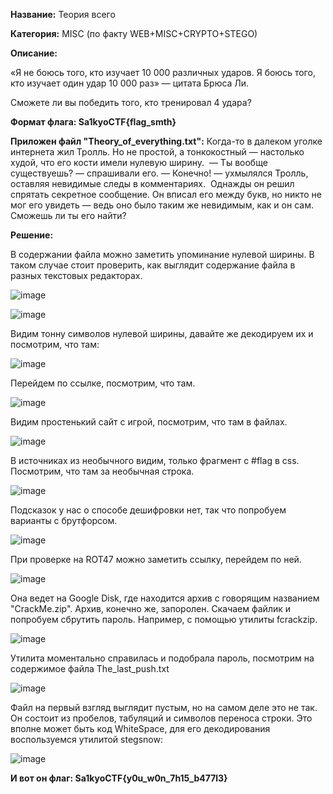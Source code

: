 **Название:** Теория всего

**Категория:** MISC (по факту WEB+MISC+CRYPTO+STEGO)

**Описание:**

«Я не боюсь того, кто изучает 10 000 различных ударов. Я боюсь того, кто изучает один удар 10 000 раз» — цитата Брюса Ли. 

Сможете ли вы победить того, кто тренировал 4 удара?

**Формат флага: Sa1kyoCTF{flag_smth}**

**Приложен файл "Theory_of_everything.txt":**
‌‬‍‍‬‌‬‌‌‬‍‍‬‌‬‌Когда‌‬‍‍‬‌‬‌‌‬‍‍‬‌‬‌‌‬‍‍‬‌‬‌‌‬‍‍‬‌‬‌‌‬‍‍‬‌‬‌‌‬‍‍‬‌‬‌‌‬‍‍‬‌‬‌‌‬‍‍‬‌‬‌‌‬‍‍‬‌‬‌‌‬‍‍‬‌‬‌-‌‬‍‍‬‌‬‌то‌‬‍‍‬‌‬‌‌‬‍‍‬‌‬‌‌‬‍‍‬‌‬‌‌‬‍‍‬‌‬‌‌‬‍‍‬‌‬‌‌‬‍‍‬‌‬‌‌‬‍‍‬‌‬‌‌‬‍‍‬‌‬‌ ‌‬‍‍‬‌‬‌‌‬‍‍‬‌‬‌‌‬‍‍‬‌‬‌‌‬‍‍‬‌‬‌‌‬‍‍‬‌‬‌‌‬‍‍‬‌‬‌в‌‬‍‍‬‌‬‌ ‌‬‍‍‬‌‬‌‌‬‍‍‬‌‬‌‌‬‍‍‬‌‬‌‌‬‍‍‬‌‬‌‌‬‍‍‬‌‬‌‌‬‍‍‬‌‬‌‌‬‍‍‬‌‬‌далеком ‌‬‍‍‬‌‬‌‌‬‍‍‬‌‬‌уголке‌‬‍‍‬‌‬‌‌‬‍‍‬‌‬‌‌‬‍‍‬‌‬‌‌‌‌‌‌‌‬‬‌‬‍‍‬‌‬‌‌‬‍‍‬‌‬‌‌‬‍‍‬‌‬‌‌‬‍‍‬‌‬‌‌‬‍‍‬‌‬‌‌‬‍‍‬‌‬‌‌‬‍‍‬‌‬‌ ‌‬‍‍‬‌‬‌‌‬‍‍‬‌‬‌‌‬‍‍‬‌‬‌интернета‌‬‍‍‬‌‬‌‌‬‍‍‬‌‬‌‌‬‍‍‬‌‌‌‌‬‍‍‬‌‌‌‌‬‍‍‬‌‌‌ жил‌‬‍‍‬‌‌‌‌‬‍‍‬‌‌‌‌‬‍‍‬‌‌‌ Тролль‌‬‍‍‬‌‌‌‌‬‍‍‬‌‌‌‌‬‍‍‬‌‌‌.‌‬‍‍‬‌‌‌‌‬‍‍‬‌‌‌‌‬‍‍‬‌‌‌ Но‌‬‍‍‬‌‌‌‌‬‍‍‬‌‌‌‌‬‍‍‬‌‌‌‌‬‍‍‬‌‌‌‌‬‍‍‬‌‌‌‌‬‍‍‬‌‌‌‌‬‍‍‬‌‌‌‌‬‍‍‬‌‬‌‌‬‍‍‬‌‬‌‌‬‍‍‬‌‬‌‌‬‍‍‬‌‬‌‌‬‍‍‬‌‬‌‌‬‍‍‬‌‬‌‌‬‍‍‬‌‬‌‌‬‍‍‬‌‬‌‌‬‍‍‬‌‬‌‌‌‌‌‌‌‬‬‌‬‍‍‬‌‬‌‌‬‍‍‬‌‬‌‌‬‍‍‬‌‬‌‌‬‍‍‬‌‬‌ ‌‬‍‍‬‌‬‌‌‬‍‍‬‌‌‌‌‬‍‍‬‌‌‌‌‬‍‍‬‍‌‍не‌‬‍‍‬‍‌‍‌‬‍‍‬‍‌‍‌‬‍‍‬‍‌‍‌‬‍‍‬‍‌‍‌‬‍‍‬‍‌‍‌‬‍‍‬‍‌‍‌‬‍‍‬‍‌‍‌‬‍‍‬‍‌‍‌‬‍‍‬‍‌‍‌‬‍‍‬‍‌‍‌‬‍‍‬‍‌‍‌‬‍‍‬‍‌‍‌‬‍‍‬‍‌‍ ‌‬‍‍‬‍‌‍простой‌‬‍‍‬‍‌‍‌‬‍‍‬‍‌‍‌‬‍‍‬‍‌‍‌‬‍‍‬‍‌‍‌‬‍‍‬‍‌‍‌‬‍‍‬‍‌‍‌‬‍‍‬‍‌‍‌‬‍‍‬‍‌‍‌‬‍‍‬‍‌‍‌‬‍‍‬‍‌‍‌‬‍‍‬‌‌‌‌‬‍‍‬‌‬‌,‌‬‍‍‬‌‬‌‌‬‍‍‬‌‬‌‌‬‍‍‬‌‬‌‌‬‍‍‬‌‬‌‌‬‍‍‬‌‬‌‌‬‍‍‬‌‬‌‌‌‌‌‌‌‬‬‌‬‍‍‬‌‬‌‌‬‍‍‬‌‬‌‌‬‍‍‬‌‬‌ а‌‬‍‍‬‌‬‌‌‬‍‍‬‍‌‍‌‬‍‍‬‍‌‍ ‌‬‍‍‬‍‌‍‌‬‍‍‬‍‌‍‌‬‍‍‬‍‌‍‌‬‍‍‬‍‌‍‌‬‍‍‬‍‌‍‌‬‍‍‬‍‌‍‌‬‍‍‬‍‌‍‌‬‍‍‬‍‌‍‌‬‍‍‬‍‌‍‌‬‍‍‬‍‌‍‌‬‍‍‬‍‌‍‌‬‍‍‬‍‌‍‌‬‍‍‬‍‌‍‌‬‍‍‬‍‌‍‌‬‍‍‬‍‌‍‌‬‍‍‬‍‌‍тонкокостный‌‬‍‍‬‍‌‍‌‬‍‍‬‍‌‍ ‌‬‍‍‬‍‌‍‌‬‍‍‬‍‌‍‌‬‍‍‬‍‌‍‌‬‍‍‬‍‌‍‌‬‍‍‬‍‌‍‌‬‍‍‬‍‌‍‌‬‍‍‬‍‌‍‌‬‍‍‬‍‌‍‌‬‍‍‬‍‌‍‌‬‍‍‬‍‌‍‌‬‍‍‬‌‬‌‌‬‍‍‬‌‬‌—‌‬‍‍‬‌‬‌‌‬‍‍‬‌‬‌‌‬‍‍‬‌‬‌‌‬‍‍‬‌‬‌‌‌‌‌‌‌‬‬‌‬‍‍‬‌‬‌‌‬‍‍‬‌‬‌‌‬‍‍‬‌‬‌‌‬‍‍‬‌‌‌‌‬‍‍‬‍‌‍‌‬‍‍‬‍‌‍‌‬‍‍‬‍‌‍‌‬‍‍‬‍‌‍ ‌‬‍‍‬‍‌‍‌‬‍‍‬‌‍‌‌‬‍‍‬‌‍‌настолько‌‬‍‍‬‌‍‌‌‬‍‍‬‍‌‍‌‬‍‍‬‍‌‍‌‬‍‍‬‍‌‍‌‬‍‍‬‍‌‍‌‬‍‍‬‍‌‍‌‬‍‍‬‍‌‍ ‌‬‍‍‬‍‌‍‌‬‍‍‬‍‌‍худой‌‬‍‍‬‌‍‌‌‬‍‍‬‌‍‌‌‬‍‍‬‌‌‌‌‬‍‍‬‌‬‌‌‬‍‍‬‌‬‌‌‬‍‍‬‌‬‌‌‬‍‍‬‌‍‌,‌‬‍‍‬‌‍‌‌‬‍‍‬‍‌‍‌‬‍‍‬‍‌‍‌‬‍‍‬‍‌‍‌‬‍‍‬‍‌‍‌‬‍‍‬‍‌‍‌‬‍‍‬‍‌‍‌‬‍‍‬‍‌‍‌‬‍‍‬‌‬‌‌‬‍‍‬‌‬‌‌‬‍‍‬‌‬‌‌‬‍‍‬‌‬‌ ‌‬‍‍‬‌‬‌‌‌‌‌‌‌‬‬‌‬‍‍‬‌‬‌‌‬‍‍‬‌‬‌‌‬‍‍‬‍‌‍‌‬‍‍‬‍‌‍‌‬‍‍‬‍‌‍‌‬‍‍‬‍‌‍‌‬‍‍‬‍‌‍‌‬‍‍‬‍‌‍‌‬‍‍‬‌‌‌‌‬‍‍‬‌‌‌что‌‬‍‍‬‌‌‌ ‌‬‍‍‬‌‬‌‌‬‍‍‬‌‬‌‌‬‍‍‬‌‬‌‌‬‍‍‬‌‍‌‌‬‍‍‬‌‍‌‌‬‍‍‬‍‌‍‌‬‍‍‬‍‌‍‌‬‍‍‬‍‌‍‌‬‍‍‬‌‬‌‌‬‍‍‬‌‍‌‌‬‍‍‬‌‍‌‌‬‍‍‬‌‬‌‌‬‍‍‬‌‌‌‌‬‍‍‬‌‬‌‌‬‍‍‬‌‌‌его кости‌‬‍‍‬‌‌‌‌‬‍‍‬‌‌‌‌‬‍‍‬‌‌‌‌‬‍‍‬‍‌‍‌‬‍‍‬‌‌‌‌‬‍‍‬‍‌‍‌‬‍‍‬‌‍‌‌‬‍‍‬‌‍‌‌‬‍‍‬‍‌‍‌‬‍‍‬‌‌‌‌‬‍‍‬‌‌‌‌‬‍‍‬‌‬‌‌‬‍‍‬‌‬‌ ‌‬‍‍‬‌‬‌‌‌‌‌‌‌‬‬имели‌‬‍‍‬‌‬‌‌‬‍‍‬‍‌‍‌‬‍‍‬‍‌‍‌‬‍‍‬‌‍‌‌‬‍‍‬‌‍‌ ‌‬‍‍‬‍‌‍‌‬‍‍‬‌‍‌‌‬‍‍‬‌‍‌‌‬‍‍‬‍‌‍‌‬‍‍‬‌‍‌‌‬‍‍‬‍‌‍нулевую‌‬‍‍‬‍‌‍‌‬‍‍‬‍‌‍‌‬‍‍‬‌‬‌‌‬‍‍‬‌‌‌‌‬‍‍‬‍‌‍‌‬‍‍‬‍‌‍‌‬‍‍‬‍‌‍‌‬‍‍‬‍‌‍‌‬‍‍‬‍‌‍‌‬‍‍‬‍‌‍ ‌‬‍‍‬‍‌‍‌‬‍‍‬‍‌‍‌‬‍‍‬‍‌‍‌‬‍‍‬‍‌‍‌‬‍‍‬‌‌‌‌‬‍‍‬‌‍‌‌‬‍‍‬‌‍‌‌‬‍‍‬‌‍‌‌‬‍‍‬‌‬‌‌‬‍‍‬‌‌‌‌‬‍‍‬‌‌‌‌‬‍‍‬‌‍‌‌‬‍‍‬‍‌‍‌‬‍‍‬‌‌‌‌‬‍‍‬‌‬‌‌‬‍‍‬‍‌‍‌‬‍‍‬‍‌‍‌‬‍‍‬‌‌‌‌‬‍‍‬‌‬‌‌‌‌‌‌‌‬‬‌‬‍‍‬‌‬‌‌‬‍‍‬‍‌‍‌‬‍‍‬‍‌‍‌‬‍‍‬‍‌‍‌‬‍‍‬‍‌‍‌‬‍‍‬‌‍‌‌‬‍‍‬‍‌‍‌‬‍‍‬‌‌‌‌‬‍‍‬‌‌‌‌‬‍‍‬‍‌‍‌‬‍‍‬‍‌‍‌‬‍‍‬‌‍‌‌‬‍‍‬‌‬‌ширину‌‬‍‍‬‌‌‌‌‬‍‍‬‍‌‍‌‬‍‍‬‍‌‍.‌‬‍‍‬‍‌‍‌‬‍‍‬‍‌‍‌‬‍‍‬‍‌‍‌‬‍‍‬‍‌‍‌‬‍‍‬‌‍‌‌‬‍‍‬‌‍‌‌‬‍‍‬‍‌‍
‌‬‍‍‬‍‌‍‌‬‍‍‬‍‌‍‌‬‍‍‬‍‌‍
‌‬‍‍‬‍‌‍‌‬‍‍‬‍‌‍‌‬‍‍‬‍‌‍—‌‬‍‍‬‌‍‌‌‬‍‍‬‌‍‌‌‬‍‍‬‌‌‌‌‬‍‍‬‌‬‌‌‬‍‍‬‌‬‌‌‬‍‍‬‌‍‌‌‬‍‍‬‍‌‍‌‬‍‍‬‌‬‌‌‬‍‍‬‍‌‍‌‬‍‍‬‍‌‍‌‬‍‍‬‌‬‌‌‌‌‌‌‌‬‬ ‌‬‍‍‬‌‬‌Ты‌‬‍‍‬‌‬‌ вообще‌‬‍‍‬‍‌‍‌‬‍‍‬‍‌‍ ‌‬‍‍‬‍‌‍существуешь‌‬‍‍‬‌‬‌?‌‬‍‍‬‌‬‌‌‬‍‍‬‍‌‍‌‬‍‍‬‍‌‍‌‬‍‍‬‍‌‍‌‬‍‍‬‌‌‌‌‬‍‍‬‌‌‌‌‬‍‍‬‌‬‌‌‬‍‍‬‌‍‌ ‌‬‍‍‬‍‌‍‌‬‍‍‬‍‌‍‌‬‍‍‬‍‌‍‌‬‍‍‬‌‌‌—‌‬‍‍‬‌‌‌ ‌‬‍‍‬‌‌‌‌‬‍‍‬‌‍‌‌‬‍‍‬‌‌‌‌‬‍‍‬‍‌‍‌‬‍‍‬‌‍‌‌‬‍‍‬‌‍‌спрашивали‌‬‍‍‬‌‍‌‌‬‍‍‬‌‬‌ ‌‬‍‍‬‌‬‌‌‬‍‍‬‌‬‌‌‬‍‍‬‌‌‌‌‬‍‍‬‍‌‍‌‬‍‍‬‌‍‌‌‬‍‍‬‌‬‌‌‬‍‍‬‍‌‍‌‬‍‍‬‍‌‍‌‬‍‍‬‍‌‍‌‬‍‍‬‌‌‌его‌‬‍‍‬‍‌‍‌‬‍‍‬‌‍‌‌‬‍‍‬‌‬‌‌‌‌‌‌‌‬‬‌‬‍‍‬‌‬‌.
‌‬‍‍‬‌‬‌—‌‬‍‍‬‌‍‌‌‬‍‍‬‍‌‍ ‌‬‍‍‬‌‬‌‌‬‍‍‬‌‬‌‌‬‍‍‬‌‌‌‌‬‍‍‬‌‬‌‌‬‍‍‬‌‌‌‌‬‍‍‬‌‍‌‌‬‍‍‬‌‍‌‌‬‍‍‬‌‍‌‌‬‍‍‬‌‍‌‌‬‍‍‬‌‍‌‌‬‍‍‬‌‬‌‌‬‍‍‬‌‍‌‌‬‍‍‬‌‍‌‌‬‍‍‬‌‍‌‌‬‍‍‬‌‍‌‌‬‍‍‬‌‍‌‌‬‍‍‬‌‌‌Конечно‌‬‍‍‬‌‌‌‌‬‍‍‬‌‬‌‌‬‍‍‬‌‌‌‌‬‍‍‬‍‌‍‌‬‍‍‬‍‌‍‌‬‍‍‬‌‍‌‌‬‍‍‬‌‬‌‌‬‍‍‬‌‬‌‌‬‍‍‬‌‬‌‌‬‍‍‬‌‌‌‌‬‍‍‬‌‬‌!‌‬‍‍‬‌‌‌ ‌‬‍‍‬‍‌‍‌‬‍‍‬‍‌‍‌‬‍‍‬‍‌‍‌‬‍‍‬‌‍‌‌‬‍‍‬‌‍‌‌‬‍‍‬‌‬‌‌‬‍‍‬‌‬‌‌‌‌‌‌‌‬‬‌‬‍‍‬‌‬‌‌‬‍‍‬‌‬‌‌‬‍‍‬‌‬‌‌‬‍‍‬‍‌‍‌‬‍‍‬‌‬‌‌‬‍‍‬‌‬‌‌‬‍‍‬‌‬‌‌‬‍‍‬‌‬‌—‌‬‍‍‬‌‍‌ ухмылялся ‌‬‍‍‬‌‬‌‌‬‍‍‬‌‍‌Тролль‌‬‍‍‬‍‌‍‌‬‍‍‬‍‌‍‌‬‍‍‬‌‬‌,‌‬‍‍‬‍‌‍ ‌‬‍‍‬‍‌‍‌‬‍‍‬‌‍‌‌‬‍‍‬‌‬‌‌‬‍‍‬‍‌‍‌‬‍‍‬‍‌‍‌‬‍‍‬‌‍‌‌‬‍‍‬‌‍‌‌‬‍‍‬‌‬‌‌‬‍‍‬‌‬‌‌‬‍‍‬‌‬‌оставляя‌‬‍‍‬‌‌‌‌‬‍‍‬‌‌‌‌‬‍‍‬‌‌‌ ‌‬‍‍‬‌‬‌‌‬‍‍‬‌‍‌‌‬‍‍‬‌‌‌‌‬‍‍‬‍‌‍‌‬‍‍‬‍‌‍‌‬‍‍‬‍‌‍‌‬‍‍‬‍‌‍‌‬‍‍‬‌‍‌невидимые‌‬‍‍‬‌‬‌‌‬‍‍‬‌‬‌‌‬‍‍‬‌‬‌‌‬‍‍‬‌‬‌‌‌‌‌‌‌‬‬‌‬‍‍‬‌‬‌‌‬‍‍‬‌‬‌‌‬‍‍‬‌‬‌‌‬‍‍‬‍‌‍ ‌‬‍‍‬‌‌‌‌‬‍‍‬‌‬‌‌‬‍‍‬‌‬‌‌‬‍‍‬‌‬‌‌‬‍‍‬‌‬‌‌‬‍‍‬‌‬‌‌‬‍‍‬‌‬‌‌‬‍‍‬‌‬‌‌‬‍‍‬‌‬‌‌‬‍‍‬‌‬‌следы‌‬‍‍‬‌‬‌‌‬‍‍‬‌‬‌‌‬‍‍‬‌‬‌‌‬‍‍‬‌‬‌‌‬‍‍‬‌‬‌‌‬‍‍‬‌‌‌‌‬‍‍‬‌‌‌‌‬‍‍‬‌‌‌‌‬‍‍‬‌‌‌‌‬‍‍‬‌‬‌‌‬‍‍‬‍‌‍‌‬‍‍‬‍‌‍‌‬‍‍‬‍‌‍‌‬‍‍‬‌‍‌‌‬‍‍‬‌‌‌ ‌‬‍‍‬‌‌‌‌‬‍‍‬‍‌‍‌‬‍‍‬‍‌‍‌‬‍‍‬‍‌‍‌‬‍‍‬‍‌‍‌‬‍‍‬‌‍‌‌‬‍‍‬‌‬‌‌‬‍‍‬‌‬‌‌‬‍‍‬‌‬‌‌‬‍‍‬‌‬‌‌‬‍‍‬‌‬‌‌‌‌‌‌‌‬‬‌‬‍‍‬‌‬‌‌‬‍‍‬‌‬‌‌‬‍‍‬‌‬‌‌‬‍‍‬‍‌‍‌‬‍‍‬‍‌‍в‌‬‍‍‬‌‬‌‌‬‍‍‬‌‬‌‌‬‍‍‬‌‌‌ комментариях‌‬‍‍‬‌‬‌‌‬‍‍‬‌‌‌‌‬‍‍‬‌‬‌‌‬‍‍‬‌‬‌‌‬‍‍‬‌‌‌‌‬‍‍‬‌‬‌‌‬‍‍‬‌‌‌‌‬‍‍‬‍‌‍‌‬‍‍‬‍‌‍‌‬‍‍‬‌‌‌‌‬‍‍‬‌‬‌‌‬‍‍‬‍‌‍‌‬‍‍‬‍‌‍‌‬‍‍‬‍‌‍‌‬‍‍‬‍‌‍‌‬‍‍‬‌‬‌‌‬‍‍‬‌‍‌‌‬‍‍‬‌‬‌‌‬‍‍‬‌‌‌‌‬‍‍‬‍‌‍‌‬‍‍‬‍‌‍‌‬‍‍‬‍‌‍‌‬‍‍‬‍‌‍‌‬‍‍‬‍‌‍.
‌‬‍‍‬‌‍‌‌‬‍‍‬‌‬‌‌‬‍‍‬‌‬‌‌‬‍‍‬‌‬‌
‌‬‍‍‬‌‬‌‌‬‍‍‬‌‬‌‌‬‍‍‬‌‬‌Однажды‌‬‍‍‬‌‬‌‌‌‌‌‌‌‬‬‌‬‍‍‬‌‬‌ ‌‬‍‍‬‌‬‌‌‬‍‍‬‌‬‌‌‬‍‍‬‍‌‍‌‬‍‍‬‍‌‍‌‬‍‍‬‍‌‍‌‬‍‍‬‍‌‍‌‬‍‍‬‌‌‌‌‬‍‍‬‌‌‌‌‬‍‍‬‌‌‌‌‬‍‍‬‌‬‌‌‬‍‍‬‌‬‌‌‬‍‍‬‌‍‌‌‬‍‍‬‌‬‌‌‬‍‍‬‌‬‌‌‬‍‍‬‌‍‌‌‬‍‍‬‌‍‌‌‬‍‍‬‌‬‌‌‬‍‍‬‌‬‌‌‬‍‍‬‌‌‌‌‬‍‍‬‌‌‌‌‬‍‍‬‌‌‌‌‬‍‍‬‌‌‌‌‬‍‍‬‌‌‌‌‬‍‍‬‍‌‍‌‬‍‍‬‍‌‍‌‬‍‍‬‍‌‍‌‬‍‍‬‍‌‍‌‬‍‍‬‍‌‍он‌‬‍‍‬‌‍‌‌‬‍‍‬‌‍‌‌‬‍‍‬‌‬‌‌‬‍‍‬‌‬‌‌‬‍‍‬‌‬‌‌‬‍‍‬‌‬‌‌‬‍‍‬‌‬‌‌‬‍‍‬‌‬‌‌‬‍‍‬‌‬‌ ‌‬‍‍‬‌‬‌‌‬‍‍‬‌‬‌‌‌‌‌‌‌‬‬‌‬‍‍‬‌‬‌‌‬‍‍‬‌‬‌‌‬‍‍‬‌‌‌‌‬‍‍‬‍‌‍‌‬‍‍‬‍‌‍‌‬‍‍‬‍‌‍‌‬‍‍‬‍‌‍‌‬‍‍‬‍‌‍‌‬‍‍‬‍‌‍решил ‌‬‍‍‬‍‌‍‌‬‍‍‬‍‌‍‌‬‍‍‬‍‌‍‌‬‍‍‬‍‌‍‌‬‍‍‬‍‌‍‌‬‍‍‬‍‌‍спрятать‌‬‍‍‬‍‌‍ ‌‬‍‍‬‍‌‍‌‬‍‍‬‍‌‍‌‬‍‍‬‍‌‍секретное ‌‬‍‍‬‍‌‍‌‬‍‍‬‍‌‍сообщение‌‬‍‍‬‍‌‍‌‬‍‍‬‍‌‍‌‬‍‍‬‍‌‍‌‬‍‍‬‍‌‍‌‬‍‍‬‌‍‌‌‬‍‍‬‌‍‌‌‬‍‍‬‌‍‌.‌‬‍‍‬‌‬‌‌‬‍‍‬‌‬‌‌‬‍‍‬‌‬‌‌‬‍‍‬‌‬‌ ‌‬‍‍‬‌‬‌‌‬‍‍‬‌‬‌Он‌‬‍‍‬‌‬‌‌‬‍‍‬‌‬‌‌‬‍‍‬‌‬‌‌‬‍‍‬‌‬‌‌‬‍‍‬‌‬‌‌‬‍‍‬‌‬‌ ‌‌‌‌‌‌‬‬вписал‌‬‍‍‬‌‬‌ ‌‬‍‍‬‌‬‌‌‬‍‍‬‌‍‌‌‬‍‍‬‍‌‍‌‬‍‍‬‍‌‍‌‬‍‍‬‍‌‍‌‬‍‍‬‍‌‍‌‬‍‍‬‍‌‍‌‬‍‍‬‍‌‍его‌‬‍‍‬‍‌‍ ‌‬‍‍‬‍‌‍‌‬‍‍‬‍‌‍между‌‬‍‍‬‍‌‍‌‬‍‍‬‍‌‍‌‬‍‍‬‍‌‍‌‬‍‍‬‍‌‍‌‬‍‍‬‍‌‍‌‬‍‍‬‍‌‍‌‬‍‍‬‍‌‍ ‌‬‍‍‬‍‌‍‌‬‍‍‬‍‌‍‌‬‍‍‬‌‍‌‌‬‍‍‬‌‍‌‌‬‍‍‬‌‬‌‌‬‍‍‬‌‬‌букв‌‬‍‍‬‌‬‌‌‬‍‍‬‌‬‌‌‬‍‍‬‌‬‌‌‬‍‍‬‌‬‌‌‬‍‍‬‌‬‌‌‬‍‍‬‌‬‌‌‬‍‍‬‌‬‌‌‬‍‍‬‌‬‌‌‬‍‍‬‌‬‌,‌‬‍‍‬‌‬‌‌‬‍‍‬‌‬‌‌‬‍‍‬‌‬‌‌‬‍‍‬‌‬‌‌‬‍‍‬‌‬‌‌‬‍‍‬‌‬‌‌‌‌‌‌‌‬‬ но‌‬‍‍‬‌‬‌‌‬‍‍‬‌‬‌‌‬‍‍‬‌‬‌‌‬‍‍‬‌‬‌ ‌‬‍‍‬‌‍‌‌‬‍‍‬‍‌‍‌‬‍‍‬‍‌‍‌‬‍‍‬‍‌‍‌‬‍‍‬‍‌‍‌‬‍‍‬‍‌‍‌‬‍‍‬‍‌‍‌‬‍‍‬‍‌‍‌‬‍‍‬‍‌‍‌‬‍‍‬‍‌‍никто‌‬‍‍‬‌‍‌‌‬‍‍‬‌‍‌‌‬‍‍‬‌‍‌‌‬‍‍‬‌‍‌‌‬‍‍‬‌‍‌‌‬‍‍‬‌‬‌‌‬‍‍‬‌‬‌‌‬‍‍‬‌‬‌‌‬‍‍‬‌‬‌‌‬‍‍‬‌‬‌‌‬‍‍‬‌‬‌ не‌‬‍‍‬‌‬‌‌‬‍‍‬‌‬‌‌‬‍‍‬‌‬‌‌‬‍‍‬‌‬‌ ‌‬‍‍‬‌‬‌‌‬‍‍‬‌‬‌‌‬‍‍‬‌‬‌‌‬‍‍‬‌‬‌‌‬‍‍‬‌‬‌мог‌‬‍‍‬‌‬‌‌‬‍‍‬‌‬‌ ‌‬‍‍‬‌‬‌‌‬‍‍‬‌‬‌‌‬‍‍‬‌‬‌‌‬‍‍‬‌‬‌его‌‌‌‌‌‌‬‬‌‬‍‍‬‌‬‌‌‬‍‍‬‌‬‌ ‌‬‍‍‬‌‬‌увидеть‌‬‍‍‬‌‬‌‌‬‍‍‬‌‬‌‌‬‍‍‬‌‬‌‌‬‍‍‬‌‬‌‌‬‍‍‬‌‬‌ ‌‬‍‍‬‌‬‌‌‬‍‍‬‌‬‌‌‬‍‍‬‌‬‌‌‬‍‍‬‌‬‌—‌‬‍‍‬‌‬‌‌‬‍‍‬‌‬‌‌‬‍‍‬‌‬‌‌‬‍‍‬‌‬‌‌‬‍‍‬‌‬‌‌‬‍‍‬‌‬‌‌‬‍‍‬‌‬‌‌‬‍‍‬‌‬‌‌‬‍‍‬‌‬‌ ‌‬‍‍‬‌‬‌ведь‌‬‍‍‬‌‬‌‌‬‍‍‬‌‬‌‌‬‍‍‬‌‬‌‌‬‍‍‬‌‬‌ ‌‬‍‍‬‌‬‌‌‬‍‍‬‌‬‌‌‬‍‍‬‌‬‌‌‬‍‍‬‌‬‌‌‬‍‍‬‌‬‌‌‬‍‍‬‌‬‌оно ‌‬‍‍‬‌‬‌‌‬‍‍‬‌‬‌было‌‬‍‍‬‌‬‌‌‬‍‍‬‌‬‌‌‬‍‍‬‌‬‌ таким‌‬‍‍‬‌‬‌ ‌‬‍‍‬‌‬‌же‌‬‍‍‬‌‬‌ невидимым‌‌‌‌‌‌‬‬‌‌‌‌‌‌‬‬‌‌‍‌‌‬‍‍‌‌‍‌‌﻿‌‌‌‌‌‌‌‬﻿‌‌‌‌‌‌‬‌‌‌‌‍‌‍‌‌‬‌‌‍‌‍‌‬﻿‌‌‌‌‌‬‌‌‌‌‍‌‌﻿﻿‍‌‌‍‌‌﻿‌‌‌‌‍‌‍‌‬‌‌‌‍‌‌﻿‍‍,‌‌‍‌‌﻿‬﻿‌‌‌‌‌‬‌‌‌‌‍‌‌﻿﻿‌‌‌‍‌‌﻿‍‍ ‌‌‍‌‌﻿﻿‍‌‌‍‌‍‌﻿﻿‌‌‌‌‌‬﻿‬‌‌‌‌‌‬‌‌‌‌‍‌‌‍‍﻿‌‌‍‌‌﻿‌‌‌‌‌‌‌‬‌‌‌‌‍‌‍‌﻿‍‌‌‍‌‍‌‌‬как ‌‌‍‌‌﻿﻿‬и‌‌‌‌‌‬‌‌‌‌‍‌‍‌﻿﻿‌‌‌‌‌‬‌‌‌‌‍‌‍‌‌﻿ ‌‌‍‌‌﻿‬‬‌‌‍‌‌﻿‌‌‌‌‍‌‌﻿‍‬он‌‌‍‌‍‌‌﻿‌‌‌‌‌‬‌‌‌‌‍‌‍‌‌‬‌‌‍‌‌﻿‍‍ ‌‌‍‌‌﻿‌‍‌‌‍‌‌﻿‍‍сам‌‌‌‌‌‬‌‌‌‌‍‌‌﻿﻿﻿‌‌‍‌‍‌‌﻿‌‌‍‌‍‌‌‬‌‌‍‌‍‌﻿‌‌‌‌‌‌‬‌‌‌‌‍‌‌﻿‍‌‌‌‍‌‌﻿‌‌‌‌‍‌‌﻿‬﻿.‌‌‍‌‍‌﻿‌‌‌‍‌‍‌‬‌‌‌‍‌‌﻿‍‍‌‌‌‌‌﻿‬‬‌‌‌‌‌‌‬‬‌‌‌‌‍‬‬‌‌‌‌‌‍﻿‍‌
‌‌‌‌‍﻿‍‌‌‌‌‌‍﻿‌‌‌‌‌‌‍﻿‌﻿
‌‌‌‌‌﻿‬‬Сможешь‌‌‌‌‌‬﻿﻿‌‌‌‌‌‬﻿﻿‌‌‌‌‍﻿‌﻿‌‌‌‌‍‬‌‍ ‌‌‌‌‍‬‬‍‌‌‌‌‍‬‬﻿ли ‌‌‌‌‍﻿‬‍‌‌‌‌‍‬﻿﻿‌‌‌‌‍‬﻿﻿‌‌‌‌‍﻿‍‍‌‌‌‌‍﻿‍‌‌‌‌‌‍﻿‌﻿‌‌‌‌‍‬‬‍‌‌‌‌‍‬‍‌‌‌‌‌‍‬‍‍‌‌‌‌‍﻿‌‬‌‌‌‌‌‬﻿‬‌‌‌‌‍‬‍﻿‌‌‌‌‍‬‬‍‌‌‌‌‍﻿‍‌‌‌‌‌‍‬‬‌‌‌‌‌‍﻿‍‍‌‌‌‌‍‬‌‬‌‌‌‌‌‬﻿‬ты‌‌‌‌‍‬‬‍‌‌‌‌‍‬﻿﻿‌‌‌‌‌‬﻿﻿‌‌‌‌‍‌‌﻿‌‌‌‌‍‍‍‌‌‌‌‌‍‌‍‬ ‌‌‌‌‍‍﻿﻿‌‌‌‌‍‍‍‌‌‌‌‌‍‌‍‍‌‌‌‌‍‍‌﻿‌‌‌‌‍‍‍‌‌‌‌‌‌‬﻿﻿‌‌‌‌‍‍‌‌‌‌‌‌‍﻿‌‬‌‌‌‌‍‬﻿﻿‌‌‌‌‍‬‬‬‌‌‌‌‍‬‍‍‌‌‌‌‍‬‌﻿‌‌‌‌‍﻿‍‌‌‌‌‌‍‍﻿﻿‌‌‌‌‍‍‌‬‌‌‌‌‍‌﻿‍‌‌‌‌‍‍‌‬его ‌‌‌‌‌‬﻿﻿найти?

**Решение:**

В содержании файла можно заметить упоминание нулевой ширины. В таком случае стоит проверить, как выглядит содержание файла в разных текстовых редакторах.

![image](https://github.com/user-attachments/assets/d90b073d-6570-4cbc-885d-acda8ff53910)

![image](https://github.com/user-attachments/assets/2d3be80f-e2c0-424a-b4df-2c3f13fc6575)

Видим тонну символов нулевой ширины, давайте же декодируем их и посмотрим, что там:

![image](https://github.com/user-attachments/assets/c1103ed7-4fc8-41ae-bf8b-3479088658b3)

Перейдем по ссылке, посмотрим, что там.

![image](https://github.com/user-attachments/assets/bcc98521-6209-4346-9be2-16ff0c1539e0)

Видим простенький сайт с игрой, посмотрим, что там в файлах.

![image](https://github.com/user-attachments/assets/51545ef9-6ff4-4ab8-bb40-791a017b11ea)

В источниках из необычного видим, только фрагмент с #flag в css. Посмотрим, что там за необычная строка.

![image](https://github.com/user-attachments/assets/108db3f7-0934-4559-9fb3-8202ec1a702f)

Подсказок у нас о способе дешифровки нет, так что попробуем варианты с брутфорсом.

![image](https://github.com/user-attachments/assets/b591625b-8a31-48dc-acb2-427319225bee)

При проверке на ROT47 можно заметить ссылку, перейдем по ней.

![image](https://github.com/user-attachments/assets/f9733de2-027d-486e-81c4-853d2f391e16)

Она ведет на Google Disk, где находится архив с говорящим названием "CrackMe.zip". Архив, конечно же, запоролен.
Скачаем файлик и попробуем сбрутить пароль. Например, с помощью утилиты fcrackzip.

![image](https://github.com/user-attachments/assets/6e4c40bc-83b5-4063-aaa9-fbadc096b01c)

Утилита моментально справилась и подобрала пароль, посмотрим на содержимое файла The_last_push.txt

![image](https://github.com/user-attachments/assets/b53f7d37-a772-4602-b3da-688ac21da41d)

Файл на первый взгляд выглядит пустым, но на самом деле это не так. Он состоит из пробелов, табуляций и символов переноса строки. Это вполне может быть код WhiteSpace, для его декодирования воспользуемся утилитой stegsnow:

![image](https://github.com/user-attachments/assets/d084eedb-668e-4b3f-baee-de3848735416)

**И вот он флаг: Sa1kyoCTF{y0u_w0n_7h15_b477l3}**
